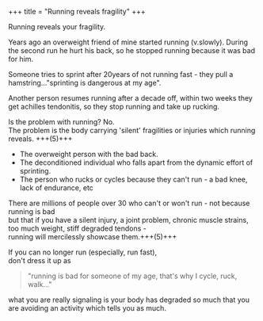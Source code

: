 +++
title = "Running reveals fragility"
+++

Running reveals your fragility.

Years ago an overweight friend of mine started running (v.slowly). During the second run he hurt his back, so he stopped running because it was bad for him.

Someone tries to sprint after 20years of not running fast - they pull a hamstring..."sprinting is dangerous at my age". 

Another person resumes running after a decade off, within two weeks they get achilles tendonitis, so they stop running and take up rucking.

Is the problem with running? No.  
The problem is the body carrying 'silent' fragilities or injuries which running reveals. +++(5)+++ 

- The overweight person with the bad back. 
- The deconditioned individual who falls apart from the dynamic effort of sprinting. 
- The person who rucks or cycles because they can't run - a bad knee, lack of endurance, etc

There are millions of people over 30 who can't or won't run - not because running is bad  
but that if you have a silent injury, a joint problem, chronic muscle strains, too much weight, stiff degraded tendons -  
running will mercilessly showcase them.+++(5)+++

If you can no longer run (especially, run fast),  
don't dress it up as 

> "running is bad for someone of my age, that's why I cycle, ruck, walk..." 

what you are really signaling is your body has degraded so much that you are avoiding an activity which tells you as much.